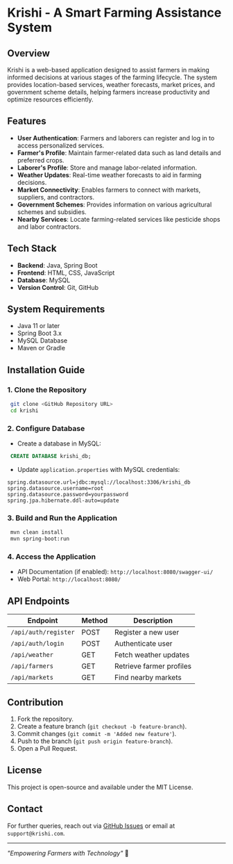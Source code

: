 # Krishi - A Smart Farming Assistance System

## Overview
Krishi is a web-based application designed to assist farmers in making informed decisions at various stages of the farming lifecycle. The system provides location-based services, weather forecasts, market prices, and government scheme details, helping farmers increase productivity and optimize resources efficiently.

## Features
- **User Authentication**: Farmers and laborers can register and log in to access personalized services.
- **Farmer's Profile**: Maintain farmer-related data such as land details and preferred crops.
- **Laborer's Profile**: Store and manage labor-related information.
- **Weather Updates**: Real-time weather forecasts to aid in farming decisions.
- **Market Connectivity**: Enables farmers to connect with markets, suppliers, and contractors.
- **Government Schemes**: Provides information on various agricultural schemes and subsidies.
- **Nearby Services**: Locate farming-related services like pesticide shops and labor contractors.

## Tech Stack
- **Backend**: Java, Spring Boot
- **Frontend**: HTML, CSS, JavaScript
- **Database**: MySQL
- **Version Control**: Git, GitHub

## System Requirements
- Java 11 or later
- Spring Boot 3.x
- MySQL Database
- Maven or Gradle

## Installation Guide
### 1. Clone the Repository
```sh
 git clone <GitHub Repository URL>
 cd krishi
```

### 2. Configure Database
- Create a database in MySQL:
```sql
 CREATE DATABASE krishi_db;
```
- Update `application.properties` with MySQL credentials:
```properties
spring.datasource.url=jdbc:mysql://localhost:3306/krishi_db
spring.datasource.username=root
spring.datasource.password=yourpassword
spring.jpa.hibernate.ddl-auto=update
```

### 3. Build and Run the Application
```sh
 mvn clean install
 mvn spring-boot:run
```

### 4. Access the Application
- API Documentation (if enabled): `http://localhost:8080/swagger-ui/`
- Web Portal: `http://localhost:8080/`

## API Endpoints
| Endpoint | Method | Description |
|----------|--------|-------------|
| `/api/auth/register` | POST | Register a new user |
| `/api/auth/login` | POST | Authenticate user |
| `/api/weather` | GET | Fetch weather updates |
| `/api/farmers` | GET | Retrieve farmer profiles |
| `/api/markets` | GET | Find nearby markets |

## Contribution
1. Fork the repository.
2. Create a feature branch (`git checkout -b feature-branch`).
3. Commit changes (`git commit -m 'Added new feature'`).
4. Push to the branch (`git push origin feature-branch`).
5. Open a Pull Request.

## License
This project is open-source and available under the MIT License.

## Contact
For further queries, reach out via [GitHub Issues](<GitHub Repository URL>) or email at `support@krishi.com`.

---

_"Empowering Farmers with Technology"_ 🌱

